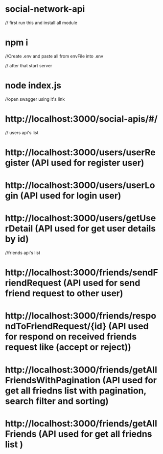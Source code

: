 # social-network-api

// first run this and install all module
# npm i

//Create .env and paste all from envFile into .env

// after that start server
# node index.js

//open swagger using it's link
# http://localhost:3000/social-apis/#/

// users api's list

# http://localhost:3000/users/userRegister (API used for register user)

# http://localhost:3000/users/userLogin (API used for login user)

# http://localhost:3000/users/getUserDetail (API used for get user details by id)

//friends api's list
# http://localhost:3000/friends/sendFriendRequest (API used for send friend request to other user)

# http://localhost:3000/friends/respondToFriendRequest/{id} (API used for respond on received friends request like (accept or reject))

# http://localhost:3000/friends/getAllFriendsWithPagination (API used for get all friedns list with pagination, search filter and sorting)

# http://localhost:3000/friends/getAllFriends (API used for get all friedns list )
